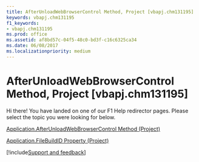```yaml
---
title: AfterUnloadWebBrowserControl Method, Project [vbapj.chm131195]
keywords: vbapj.chm131195
f1_keywords:
- vbapj.chm131195
ms.prod: office
ms.assetid: af8bd57c-04f5-48c0-bd3f-c16c6325ca34
ms.date: 06/08/2017
ms.localizationpriority: medium
---
```



# AfterUnloadWebBrowserControl Method, Project [vbapj.chm131195]

Hi there! You have landed on one of our F1 Help redirector pages. Please select the topic you were looking for below.

[Application.AfterUnloadWebBrowserControl Method (Project)](https://msdn.microsoft.com/library/794718d0-2f23-06ad-1d14-19fb7e946a1f%28Office.15%29.aspx)

[Application.FileBuildID Property (Project)](https://msdn.microsoft.com/library/6fae0673-614d-6cb2-31c2-bff9eabeecc9%28Office.15%29.aspx)

[!include[Support and feedback](~/includes/feedback-boilerplate.md)]